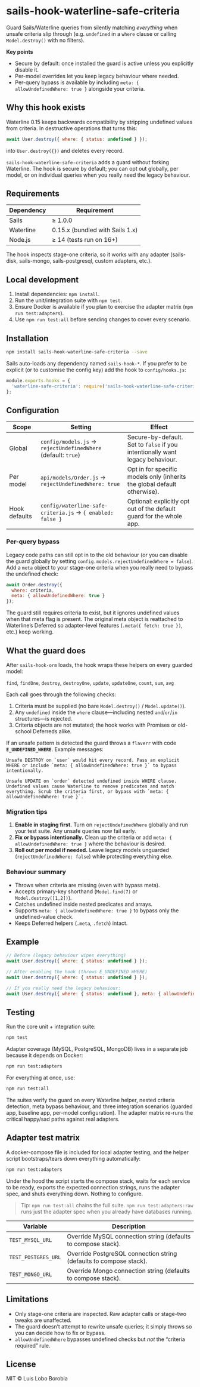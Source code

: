 # sails-hook-waterline-safe-criteria

Guard Sails/Waterline queries from silently matching *everything* when unsafe criteria slip through (e.g. `undefined` in a `where` clause or calling `Model.destroy()` with no filters).


**Key points**
- Secure by default: once installed the guard is active unless you explicitly disable it.
- Per-model overrides let you keep legacy behaviour where needed.
- Per-query bypass is available by including `meta: { allowUndefinedWhere: true }` alongside your criteria.

## Why this hook exists

Waterline 0.15 keeps backwards compatibility by stripping undefined values from criteria. In destructive operations that turns this:

```javascript
await User.destroy({ where: { status: undefined } });
```

into `User.destroy({})` and deletes every record.

`sails-hook-waterline-safe-criteria` adds a guard without forking Waterline. The hook is secure by default; you can opt out globally, per model, or on individual queries when you really need the legacy behaviour.

## Requirements

| Dependency | Requirement |
|------------|-------------|
| Sails      | ≥ 1.0.0 |
| Waterline  | 0.15.x (bundled with Sails 1.x) |
| Node.js    | ≥ 14 (tests run on 16+) |

The hook inspects stage-one criteria, so it works with any adapter (sails-disk, sails-mongo, sails-postgresql, custom adapters, etc.).

## Local development

1. Install dependencies: `npm install`.
2. Run the unit/integration suite with `npm test`.
3. Ensure Docker is available if you plan to exercise the adapter matrix (`npm run test:adapters`).
4. Use `npm run test:all` before sending changes to cover every scenario.

## Installation

```bash
npm install sails-hook-waterline-safe-criteria --save
```

Sails auto-loads any dependency named `sails-hook-*`. If you prefer to be explicit (or to customise the config key) add the hook to `config/hooks.js`:

```javascript
module.exports.hooks = {
  'waterline-safe-criteria': require('sails-hook-waterline-safe-criteria')
};
```

## Configuration

| Scope | Setting | Effect |
|-------|---------|--------|
| Global | `config/models.js` → `rejectUndefinedWhere` (default: `true`) | Secure-by-default. Set to `false` if you intentionally want legacy behaviour. |
| Per model | `api/models/Order.js` → `rejectUndefinedWhere: true` | Opt in for specific models only (inherits the global default otherwise). |
| Hook defaults | `config/waterline-safe-criteria.js` → `{ enabled: false }` | Optional: explicitly opt out of the default guard for the whole app. |

### Per-query bypass

Legacy code paths can still opt in to the old behaviour (or you can disable the guard globally by setting `config.models.rejectUndefinedWhere = false`). Add a `meta` object to your stage-one criteria when you really need to bypass the undefined check:

```javascript
await Order.destroy({
  where: criteria,
  meta: { allowUndefinedWhere: true }
});
```

The guard still requires criteria to exist, but it ignores undefined values when that meta flag is present. The original meta object is reattached to Waterline’s Deferred so adapter-level features (`.meta({ fetch: true })`, etc.) keep working.

## What the guard does

After `sails-hook-orm` loads, the hook wraps these helpers on every guarded model:

`find`, `findOne`, `destroy`, `destroyOne`, `update`, `updateOne`, `count`, `sum`, `avg`

Each call goes through the following checks:

1. Criteria must be supplied (no bare `Model.destroy()` / `Model.update()`).
2. Any `undefined` inside the `where` clause—including nested `and`/`or`/`in` structures—is rejected.
3. Criteria objects are not mutated; the hook works with Promises or old-school Deferreds alike.

If an unsafe pattern is detected the guard throws a `flaverr` with code **`E_UNDEFINED_WHERE`**. Example messages:

```
Unsafe DESTROY on `user` would hit every record. Pass an explicit WHERE or include `meta: { allowUndefinedWhere: true }` to bypass intentionally.
```

```
Unsafe UPDATE on `order` detected undefined inside WHERE clause. Undefined values cause Waterline to remove predicates and match everything. Scrub the criteria first, or bypass with `meta: { allowUndefinedWhere: true }`.
```

### Migration tips

1. **Enable in staging first.** Turn on `rejectUndefinedWhere` globally and run your test suite. Any unsafe queries now fail early.
2. **Fix or bypass intentionally.** Clean up the criteria or add `meta: { allowUndefinedWhere: true }` where the behaviour is desired.
3. **Roll out per model if needed.** Leave legacy models unguarded (`rejectUndefinedWhere: false`) while protecting everything else.

### Behaviour summary

- Throws when criteria are missing (even with bypass meta).
- Accepts primary-key shorthand (`Model.find(7)` or `Model.destroy([1,2])`).
- Catches undefined inside nested predicates and arrays.
- Supports `meta: { allowUndefinedWhere: true }` to bypass only the undefined-value check.
- Keeps Deferred helpers (`.meta`, `.fetch`) intact.

## Example

```javascript
// Before (legacy behaviour wipes everything)
await User.destroy({ where: { status: undefined } });

// After enabling the hook (throws E_UNDEFINED_WHERE)
await User.destroy({ where: { status: undefined } });

// If you really need the legacy behaviour:
await User.destroy({ where: { status: undefined }, meta: { allowUndefinedWhere: true } });
```

## Testing

Run the core unit + integration suite:

```bash
npm test
```

Adapter coverage (MySQL, PostgreSQL, MongoDB) lives in a separate job because it depends on Docker:

```bash
npm run test:adapters
```

For everything at once, use:

```bash
npm run test:all
```

The suites verify the guard on every Waterline helper, nested criteria detection, meta bypass behaviour, and three integration scenarios (guarded app, baseline app, per-model configuration). The adapter matrix re-runs the critical happy/sad paths against real adapters.

## Adapter test matrix

A docker-compose file is included for local adapter testing, and the helper script bootstraps/tears down everything automatically:

```bash
npm run test:adapters
```

Under the hood the script starts the compose stack, waits for each service to be ready, exports the expected connection strings, runs the adapter spec, and shuts everything down. Nothing to configure.

> Tip: `npm run test:all` chains the full suite. `npm run test:adapters:raw` runs just the adapter spec when you already have databases running.

| Variable | Description |
|----------|-------------|
| `TEST_MYSQL_URL` | Override MySQL connection string (defaults to compose stack). |
| `TEST_POSTGRES_URL` | Override PostgreSQL connection string (defaults to compose stack). |
| `TEST_MONGO_URL` | Override Mongo connection string (defaults to compose stack). |

## Limitations

- Only stage-one criteria are inspected. Raw adapter calls or stage-two tweaks are unaffected.
- The guard doesn’t attempt to rewrite unsafe queries; it simply throws so you can decide how to fix or bypass.
- `allowUndefinedWhere` bypasses undefined checks but *not* the “criteria required” rule.

## License

MIT © Luis Lobo Borobia
